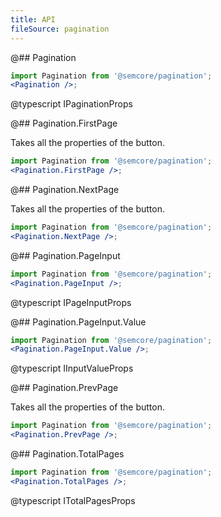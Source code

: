 ```yaml
---
title: API
fileSource: pagination
---
```


@## Pagination

```jsx
import Pagination from '@semcore/pagination';
<Pagination />;
```

@typescript IPaginationProps

@## Pagination.FirstPage

Takes all the properties of the button.

```jsx
import Pagination from '@semcore/pagination';
<Pagination.FirstPage />;
```

@## Pagination.NextPage

Takes all the properties of the button.

```jsx
import Pagination from '@semcore/pagination';
<Pagination.NextPage />;
```

@## Pagination.PageInput

```jsx
import Pagination from '@semcore/pagination';
<Pagination.PageInput />;
```

@typescript IPageInputProps

@## Pagination.PageInput.Value

```jsx
import Pagination from '@semcore/pagination';
<Pagination.PageInput.Value />;
```

@typescript IInputValueProps

@## Pagination.PrevPage

Takes all the properties of the button.

```jsx
import Pagination from '@semcore/pagination';
<Pagination.PrevPage />;
```

@## Pagination.TotalPages

```jsx
import Pagination from '@semcore/pagination';
<Pagination.TotalPages />;
```

@typescript ITotalPagesProps
